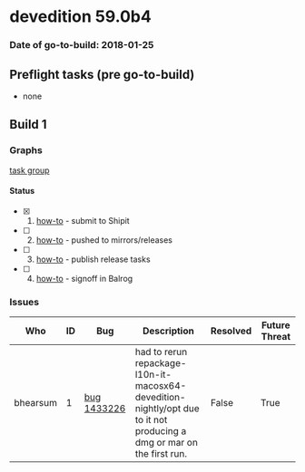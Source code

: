 # devedition 59.0b4

### Date of go-to-build: 2018-01-25

## Preflight tasks (pre go-to-build)
- none

## Build 1  

### Graphs
[task group](https://tools.taskcluster.net/push-inspector/#/CpNQIEkdQySLNJ_x93_cmg)


#### Status
- [x] 1.  [how-to](https://wiki.mozilla.org/Release:Release_Automation_on_Mercurial:Starting_a_Release#Submit_to_Ship_It)  - submit to Shipit
- [ ] 2.  [how-to](https://github.com/mozilla-releng/releasewarrior-2.0/wiki/Release-Promotion-Tasks-TC#push-artifacts-to-releases-directory)  - pushed to mirrors/releases
- [ ] 3.  [how-to](https://github.com/mozilla-releng/releasewarrior-2.0/wiki/Release-Promotion-Tasks-TC#publish-the-release)  - publish release tasks
- [ ] 4.  [how-to](https://github.com/mozilla-releng/releasewarrior-2.0/wiki/Release-Promotion-Tasks-TC#obtain-sign-offs-for-changes)  - signoff in Balrog

### Issues
| Who                 | ID               | Bug                                                                 | Description                | Resolved                | Future Threat                |
| ------------------- | ---------------- | ------------------------------------------------------------------- | -------------------------- | ----------------------- | ---------------------------- |
| bhearsum  | 1 | [bug 1433226](https://bugzil.la/1433226)        | had to rerun repackage-l10n-it-macosx64-devedition-nightly/opt due to it not producing a dmg or mar on the first run. | False | True |

